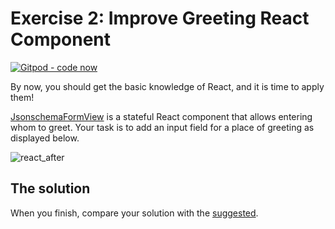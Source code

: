 # Exercise 2: Improve Greeting React Component

[![Gitpod - code now](https://img.shields.io/badge/Gitpod-code%20now-blue.svg?longCache=true)](https://gitpod.io#https://github.com/TypeFox/theia-workshop/tree/solution-0)

By now, you should get the basic knowledge of React, and it is time to apply them!

[JsonschemaFormView](jsonschema-form-extension/src/browser/jsonschema-form-view.tsx) is a stateful React component that allows entering whom to greet.
Your task is to add an input field for a place of greeting as displayed below.

![react_after](https://user-images.githubusercontent.com/3082655/41194854-8ad0be68-6c22-11e8-868a-62130138106c.gif)

## The solution

When you finish, compare your solution with the [suggested](https://github.com/TypeFox/theia-workshop/blob/solution-2/jsonschema-form-extension/src/browser/jsonschema-form-view.tsx#L3).

